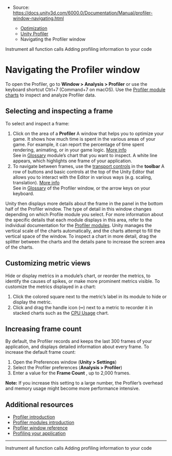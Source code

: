 * Source: https://docs.unity3d.com/6000.0/Documentation/Manual/profiler-window-navigating.html

  * [Optimization](https://docs.unity3d.com/6000.0/Documentation/Manual/analysis.html)
  * [Unity Profiler](https://docs.unity3d.com/6000.0/Documentation/Manual/Profiler.html)
  * Navigating the Profiler window


[](https://docs.unity3d.com/6000.0/Documentation/Manual/profiler-deep-profiling.html)
Instrument all function calls
[](https://docs.unity3d.com/6000.0/Documentation/Manual/profiler-adding-information-code.html)
Adding profiling information to your code
# Navigating the Profiler window
To open the Profiler, go to **Window > Analysis > Profiler** or use the keyboard shortcut Ctrl+7 (Command+7 on macOS). Use the [Profiler module charts](https://docs.unity3d.com/6000.0/Documentation/Manual/profiler-modules-introduction.html) to inspect and analyze Profiler data.
## Selecting and inspecting a frame
To select and inspect a frame:
  1. Click on the area of a **Profiler** A window that helps you to optimize your game. It shows how much time is spent in the various areas of your game. For example, it can report the percentage of time spent rendering, animating, or in your game logic. [More info](https://docs.unity3d.com/6000.0/Documentation/Manual/Profiler.html)  
See in [Glossary](https://docs.unity3d.com/6000.0/Documentation/Manual/Glossary.html#Profiler) module’s chart that you want to inspect. A white line appears, which highlights one frame of your application.
  2. To navigate between frames, use the [transport controls](https://docs.unity3d.com/6000.0/Documentation/Manual/ProfilerWindow.html) in the **toolbar** A row of buttons and basic controls at the top of the Unity Editor that allows you to interact with the Editor in various ways (e.g. scaling, translation). [More info](https://docs.unity3d.com/6000.0/Documentation/Manual/Toolbar.html)  
See in [Glossary](https://docs.unity3d.com/6000.0/Documentation/Manual/Glossary.html#Toolbar) of the Profiler window, or the arrow keys on your keyboard.


Unity then displays more details about the frame in the panel in the bottom half of the Profiler window. The type of detail in this window changes depending on which Profile module you select. For more information about the specific details that each module displays in this area, refer to the individual documentation for the [Profiler modules](https://docs.unity3d.com/6000.0/Documentation/Manual/ProfilerWindow.html).
Unity manages the vertical scale of the charts automatically, and the charts attempt to fill the vertical space of the window. To inspect a chart in more detail, drag the splitter between the charts and the details pane to increase the screen area of the charts.
## Customizing metric views
Hide or display metrics in a module’s chart, or reorder the metrics, to identify the causes of spikes, or make more prominent metrics visible. To customize the metrics displayed in a chart:
  1. Click the colored square next to the metric’s label in its module to hide or display the metric.
  2. Click and drag the handle icon (═) next to a metric to recorder it in stacked charts such as the [CPU Usage](https://docs.unity3d.com/6000.0/Documentation/Manual/ProfilerCPU.html) chart.


## Increasing frame count
By default, the Profiler records and keeps the last 300 frames of your application, and displays detailed information about every frame. To increase the default frame count:
  1. Open the Preferences window (**Unity > Settings**)
  2. Select the Profiler preferences (**Analysis > Profiler**)
  3. Enter a value for the **Frame Count** , up to 2,000 frames.


**Note:** If you increase this setting to a large number, the Profiler’s overhead and memory usage might become more performance intensive.
## Additional resources
  * [Profiler introduction](https://docs.unity3d.com/6000.0/Documentation/Manual/profiler-introduction.html)
  * [Profiler modules introduction](https://docs.unity3d.com/6000.0/Documentation/Manual/profiler-modules-introduction.html)
  * [Profiler window reference](https://docs.unity3d.com/6000.0/Documentation/Manual/ProfilerWindow.html)
  * [Profiling your application](https://docs.unity3d.com/6000.0/Documentation/Manual/profiler-profiling-applications.html)


* * *
[](https://docs.unity3d.com/6000.0/Documentation/Manual/profiler-deep-profiling.html)
Instrument all function calls
[](https://docs.unity3d.com/6000.0/Documentation/Manual/profiler-adding-information-code.html)
Adding profiling information to your code
